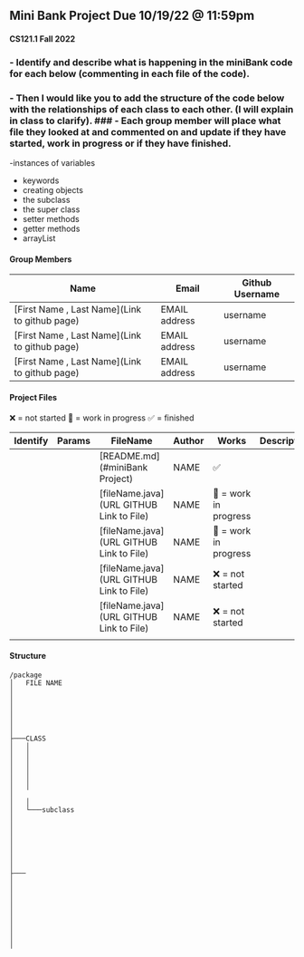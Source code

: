 ## Mini Bank Project  Due 10/19/22 @ 11:59pm 
#### CS121.1 Fall 2022
### - Identify and describe what is happening in the miniBank code for each below (commenting in each file of the code). 
### - Then I would like you to add the structure of the code below with the relationships of each class to each other. (I will explain in class to clarify). ### - Each group member will place what file they looked at and commented on and update if they have started, work in progress or if they have finished. 
-instances of variables
- keywords
- creating objects
- the subclass
- the super class
- setter methods 
- getter methods
- arrayList

#### Group Members

| Name                          | Email       | Github Username |
| ----------------------------- | ----------- | --------------- |
| [First Name , Last Name](Link to github page) | EMAIL address  | username    |
| [First Name , Last Name](Link to github page) | EMAIL address   | username     |
| [First Name , Last Name](Link to github page) | EMAIL address  | username   |

#### Project Files

:x: = not started
:black_square_button: = work in progress
:white_check_mark: = finished 

| Identify| Params | FileName                        | Author  | Works                 | Description/Notes                                         |                 
| ------- | ------------ | ------------------------------- | ------- | -------               | --------------------------------------------------------- |                 
|         |              |[README.md](#miniBank Project)      | NAME     | :white_check_mark: |                                                           |   
|         |              |[fileName.java](URL GITHUB Link to File)       | NAME  | :black_square_button: = work in progress |                             |    |         |              |                                               | NAME  |                   |                                                    |
|         |              |[fileName.java](URL GITHUB Link to File)       | NAME  | :black_square_button: = work in progress|                              |
|         |              |[fileName.java](URL GITHUB Link to File)       | NAME  | :x: = not started |                                                    |
|         |              |[fileName.java](URL GITHUB Link to File)       | NAME  | :x: = not started |                                                    | 
|         |              |                                               |		   |							     |																	                  |

#### Structure

```
/package
│   FILE NAME
│  
│  
│   
│  
│   
│   
├───CLASS
│   │  
│   │   
│   │   
│   │   
│   │   
│   │   
│   
│   │
│   └───subclass
│           
│          
│           
│           
│           
│           
│
├───
│       
│      
│       
│      
│       
│      
│      
│       
│
```
